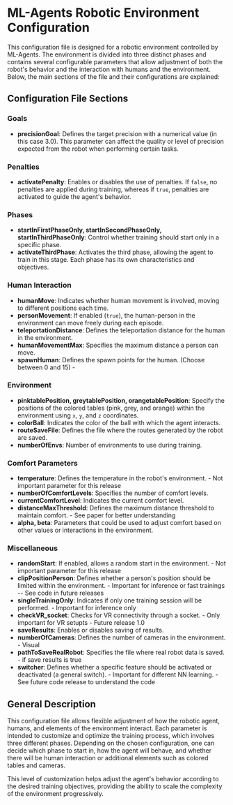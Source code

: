 # ML-Agents Robotic Environment Configuration

This configuration file is designed for a robotic environment controlled by ML-Agents. The environment is divided into three distinct phases and contains several configurable parameters that allow adjustment of both the robot's behavior and the interaction with humans and the environment. Below, the main sections of the file and their configurations are explained:

## Configuration File Sections

### Goals
- **precisionGoal**: Defines the target precision with a numerical value (in this case 3.0). This parameter can affect the quality or level of precision expected from the robot when performing certain tasks.

### Penalties
- **activatePenalty**: Enables or disables the use of penalties. If `false`, no penalties are applied during training, whereas if `true`, penalties are activated to guide the agent's behavior.

### Phases
- **startInFirstPhaseOnly, startInSecondPhaseOnly, startInThirdPhaseOnly**: Control whether training should start only in a specific phase.
- **activateThirdPhase**: Activates the third phase, allowing the agent to train in this stage. Each phase has its own characteristics and objectives.

### Human Interaction
- **humanMove**: Indicates whether human movement is involved, moving to different positions each time.
- **personMovement**: If enabled (`true`), the human-person in the environment can move freely during each episode.
- **teleportationDistance**: Defines the teleportation distance for the human in the environment.
- **humanMovementMax**: Specifies the maximum distance a person can move.
- **spawnHuman**: Defines the spawn points for the human. (Choose between 0 and 15) - 

### Environment
- **pinktablePosition, greytablePosition, orangetablePosition**: Specify the positions of the colored tables (pink, grey, and orange) within the environment using `x`, `y`, and `z` coordinates.
- **colorBall**: Indicates the color of the ball with which the agent interacts.
- **routeSaveFile**: Defines the file where the routes generated by the robot are saved.
- **numberOfEnvs**: Number of environments to use during training.

### Comfort Parameters
- **temperature**: Defines the temperature in the robot's environment. - Not important parameter for this release
- **numberOfComfortLevels**: Specifies the number of comfort levels.
- **currentComfortLevel**: Indicates the current comfort level.
- **distanceMaxThreshold**: Defines the maximum distance threshold to maintain comfort. - See paper for better understanding
- **alpha, beta**: Parameters that could be used to adjust comfort based on other values or interactions in the environment.

### Miscellaneous
- **randomStart**: If enabled, allows a random start in the environment. - Not important parameter for this release
- **clipPositionPerson**: Defines whether a person's position should be limited within the environment. - Important for inference or fast trainings -- See code in future releases 
- **singleTrainingOnly**: Indicates if only one training session will be performed. - Important for inference only 
- **checkVR_socket**: Checks for VR connectivity through a socket. - Only important for VR setupts - Future release 1.0
- **saveResults**: Enables or disables saving of results. 
- **numberOfCameras**: Defines the number of cameras in the environment. - Visual
- **pathToSaveRealRobot**: Specifies the file where real robot data is saved. - if save results is true
- **switcher**: Defines whether a specific feature should be activated or deactivated (a general switch). - Important for different NN learning. - See future code release to understand the code

## General Description

This configuration file allows flexible adjustment of how the robotic agent, humans, and elements of the environment interact. Each parameter is intended to customize and optimize the training process, which involves three different phases. Depending on the chosen configuration, one can decide which phase to start in, how the agent will behave, and whether there will be human interaction or additional elements such as colored tables and cameras.

This level of customization helps adjust the agent's behavior according to the desired training objectives, providing the ability to scale the complexity of the environment progressively.
